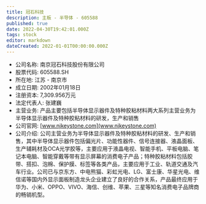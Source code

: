 ```yaml
---
title: 冠石科技
description: 主板 - 半导体 - 605588
published: true
date: 2022-04-30T19:42:01.000Z
tags: stock
editor: markdown
dateCreated: 2022-01-01T00:00:00.000Z
---
```


- 公司名称: 南京冠石科技股份有限公司
- 股票代码: 605588.SH
- 所在地: 江苏 - 南京市
- 成立日期: 2002年01月18日
- 注册资本: 7,309.956万元
- 法定代表人: 张建巍
- 主营业务: 产品主要包括半导体显示器件及特种胶粘材料两大系列主营业务为半导体显示器件及特种胶粘材料的研发，生产和销售
- 公司官网: [www.njkeystone.com](www.njkeystone.com)
- 公司介绍: 公司主营业务为半导体显示器件及特种胶粘材料的研发、生产和销售，其中半导体显示器件包括偏光片、功能性器件、信号连接器、液晶面板、生产辅耗材及OCA光学胶等，主要应用于液晶电视、智能手机、平板电脑、笔记本电脑、智能穿戴等带有显示屏幕的消费电子产品；特种胶粘材料包括胶带、搭扣、泡棉、保护膜、标签等各类产品，主要应用于工业、轨道交通及汽车行业。公司已与京东方、中电熊猫、彩虹光电、LG、富士康、华星光电、维信诺等国内外显示面板制造龙头企业建立了良好的合作关系，产品最终应用于华为、小米、OPPO、VIVO、海信、创维、苹果、三星等知名消费电子品牌商的畅销机型。


